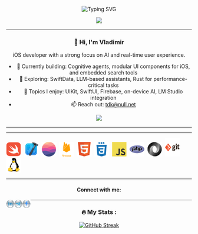 <div id="header" align="center">
  <p align="center">
  <img src="https://readme-typing-svg.demolab.com?font=Fira+Code&weight=600&size=22&pause=1000&color=1B10EE&center=true&vCenter=true&repeat=true&width=750&lines=Nice+to+meet+you!" alt="Typing SVG" />
</p>
  <img src="https://media.giphy.com/media/v1.Y2lkPTc5MGI3NjExZTlxcDJjaDN4dnpwMm9tOTNxZXRkdHk5YjllcnVrNTA5bjNrODI1ayZlcD12MV9pbnRlcm5hbF9naWZfYnlfaWQmY3Q9cw/gjrYDwbjnK8x36xZIO/giphy.gif" width="100"/>
</div>

---
<div align="center">

  



</div>
 <div align="center">

### 👋 Hi, I'm Vladimir 
iOS developer with a strong focus on AI and real-time user experience.

- 🔭 Currently building: Cognitive agents, modular UI components for iOS, and embedded search tools  
- 🌱 Exploring: SwiftData, LLM-based assistants, Rust for performance-critical tasks  
- 💬 Topics I enjoy: UIKit, SwiftUI, Firebase, on-device AI, LM Studio integration  
- 📫 Reach out: tdk@null.net

![](https://komarev.com/ghpvc/?username=Vlad-tdk&color=brightgreen)
</div>



---


---

<div>
  <img src="https://github.com/devicons/devicon/blob/master/icons/swift/swift-original.svg" title="Swift" alt="Swift" width="40" height="40"/>&nbsp;
  <img src="https://github.com/devicons/devicon/blob/master/icons/xcode/xcode-original.svg" title="Xcode" alt="Xcode" width="40" height="40"/>&nbsp;
  <img src="https://github.com/devicons/devicon/blob/master/icons/realm/realm-original.svg" title="Realm"  alt="Realm" width="40" height="40"/>&nbsp;
  <img src="https://github.com/devicons/devicon/blob/master/icons/firebase/firebase-plain-wordmark.svg" title="Firebase" alt="Firebase" width="40" height="40"/>&nbsp;
  <img src="https://github.com/devicons/devicon/blob/master/icons/html5/html5-original.svg" title="HTML5" alt="HTML" width="40" height="40"/>&nbsp;
  <img src="https://github.com/devicons/devicon/blob/master/icons/css3/css3-plain-wordmark.svg"  title="CSS3" alt="CSS" width="40" height="40"/>&nbsp;
  <img src="https://github.com/devicons/devicon/blob/master/icons/javascript/javascript-original.svg" title="JavaScript" alt="JavaScript" width="40" height="40"/>&nbsp;
  <img src="https://github.com/devicons/devicon/blob/master/icons/php/php-original.svg" title="PHP"  alt="php" width="40" height="40"/>&nbsp;
  <img src="https://github.com/devicons/devicon/blob/master/icons/json/json-original.svg" title="Json" alt="Jason" width="40" height="40"/>&nbsp;
  <img src="https://github.com/devicons/devicon/blob/master/icons/git/git-original-wordmark.svg" title="Git" **alt="Git" width="40" height="50"/>&nbsp;
  <img src="https://github.com/devicons/devicon/blob/master/icons/linux/linux-original.svg" title="Linux" **alt="Git" width="40" height="40"/>&nbsp;
</div>  

---  

<div align="center">

#### Connect with me:  

[<img align="left" alt="Vladimir Martemianov | LinkedIn" width="22px" src="https://github.com/Vlad-tdk/icon/blob/main/ln.png" />][linkedin]

[<img align="left" alt="Vladimir Martemianov | Telegram" width="22px" src="https://github.com/Vlad-tdk/icon/blob/main/tg.png" />][telegram]

[<img align="left" alt="Vladimir Martemianov | Post" width="22px" src="https://github.com/Vlad-tdk/icon/blob/main/fb.png" />][facebook]


[facebook]: https://www.facebook.com/profile.php?id=100088619546738

[linkedin]: https://www.linkedin.com/in/vladimir-m-6b12072bb

[telegram]: http://t.me/smail_ios

</div>
  
<div align="center">

---

### :fire: My Stats :

[![GitHub Streak](https://github-readme-streak-stats.herokuapp.com?user=Vlad-tdk&theme=highcontrast)](https://git.io/streak-stats)


</div>
